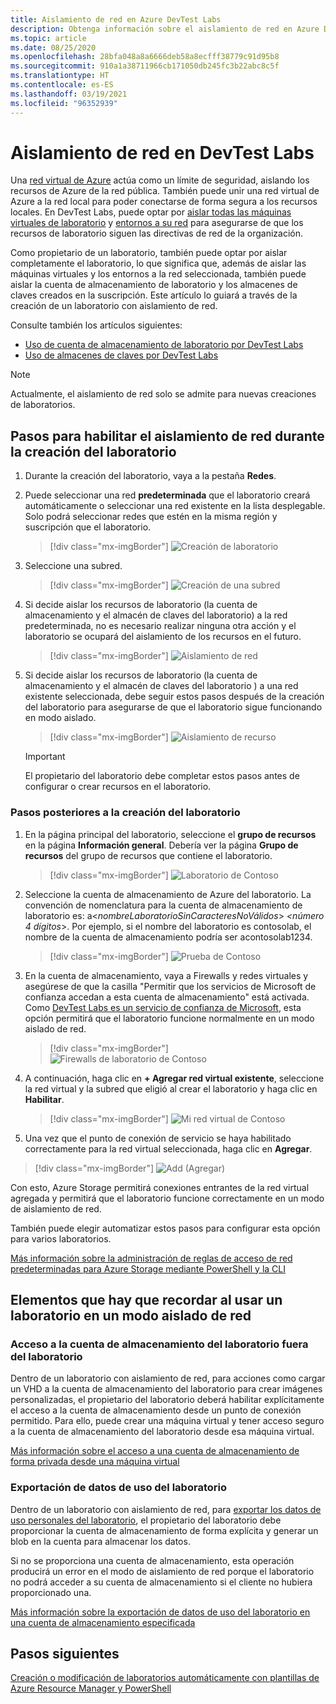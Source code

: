 ```yaml
---
title: Aislamiento de red en Azure DevTest Labs
description: Obtenga información sobre el aislamiento de red en Azure DevTest Labs.
ms.topic: article
ms.date: 08/25/2020
ms.openlocfilehash: 28bfa048a8a6666deb58a8ecfff38779c91d95b8
ms.sourcegitcommit: 910a1a38711966cb171050db245fc3b22abc8c5f
ms.translationtype: HT
ms.contentlocale: es-ES
ms.lasthandoff: 03/19/2021
ms.locfileid: "96352939"
---
```

# <a name="network-isolation-in-devtest-labs"></a>Aislamiento de red en DevTest Labs

Una [red virtual de Azure](../virtual-network/virtual-networks-overview.md) actúa como un límite de seguridad, aislando los recursos de Azure de la red pública. También puede unir una red virtual de Azure a la red local para poder conectarse de forma segura a los recursos locales. En DevTest Labs, puede optar por [aislar todas las máquinas virtuales de laboratorio](devtest-lab-configure-vnet.md) y [entornos a su red](connect-environment-lab-virtual-network.md) para asegurarse de que los recursos de laboratorio siguen las directivas de red de la organización. 

Como propietario de un laboratorio, también puede optar por aislar completamente el laboratorio, lo que significa que, además de aislar las máquinas virtuales y los entornos a la red seleccionada, también puede aislar la cuenta de almacenamiento de laboratorio y los almacenes de claves creados en la suscripción. Este artículo lo guiará a través de la creación de un laboratorio con aislamiento de red. 

Consulte también los artículos siguientes:

- [Uso de cuenta de almacenamiento de laboratorio por DevTest Labs](encrypt-storage.md)
- [Uso de almacenes de claves por DevTest Labs](devtest-lab-store-secrets-in-key-vault.md)
 
> [!NOTE]
> Actualmente, el aislamiento de red solo se admite para nuevas creaciones de laboratorios.

## <a name="steps-to-enable-network-isolation-during-lab-creation"></a>Pasos para habilitar el aislamiento de red durante la creación del laboratorio

1. Durante la creación del laboratorio, vaya a la pestaña **Redes**.
1. Puede seleccionar una red **predeterminada** que el laboratorio creará automáticamente o seleccionar una red existente en la lista desplegable. Solo podrá seleccionar redes que estén en la misma región y suscripción que el laboratorio. 

    > [!div class="mx-imgBorder"]
    > ![Creación de laboratorio](./media/network-isolation/create-lab.png)
1. Seleccione una subred.

    > [!div class="mx-imgBorder"]
    > ![Creación de una subred](./media/network-isolation/create-lab-subnet.png)
1. Si decide aislar los recursos de laboratorio (la cuenta de almacenamiento y el almacén de claves del laboratorio) a la red predeterminada, no es necesario realizar ninguna otra acción y el laboratorio se ocupará del aislamiento de los recursos en el futuro.
 
    > [!div class="mx-imgBorder"]
    > ![Aislamiento de red](./media/network-isolation/isolate-lab-resources.png)
1. Si decide aislar los recursos de laboratorio (la cuenta de almacenamiento y el almacén de claves del laboratorio ) a una red existente seleccionada, debe seguir estos pasos después de la creación del laboratorio para asegurarse de que el laboratorio sigue funcionando en modo aislado. 
 
    > [!div class="mx-imgBorder"]
    > ![Aislamiento de recurso](./media/network-isolation/isolate-my-vnet.png)

    > [!IMPORTANT]
    > El propietario del laboratorio debe completar estos pasos antes de configurar o crear recursos en el laboratorio.

### <a name="steps-to-follow-post-lab-creation"></a>Pasos posteriores a la creación del laboratorio

1. En la página principal del laboratorio, seleccione el **grupo de recursos** en la página **Información general**. Debería ver la página **Grupo de recursos** del grupo de recursos que contiene el laboratorio. 
 
   > [!div class="mx-imgBorder"]
   > ![Laboratorio de Contoso](./media/network-isolation/contoso-lab.png)
1. Seleccione la cuenta de almacenamiento de Azure del laboratorio. La convención de nomenclatura para la cuenta de almacenamiento de laboratorio es: a<*nombreLaboratorioSinCaracteresNoVálidos*> *<número 4 dígitos*>. Por ejemplo, si el nombre del laboratorio es contosolab, el nombre de la cuenta de almacenamiento podría ser acontosolab1234.
 
   > [!div class="mx-imgBorder"]
   > ![Prueba de Contoso](./media/network-isolation/contoso-test.png)
1. En la cuenta de almacenamiento, vaya a Firewalls y redes virtuales y asegúrese de que la casilla "Permitir que los servicios de Microsoft de confianza accedan a esta cuenta de almacenamiento" está activada. Como [DevTest Labs es un servicio de confianza de Microsoft](../storage/common/storage-network-security.md#trusted-microsoft-services), esta opción permitirá que el laboratorio funcione normalmente en un modo aislado de red. 

   > [!div class="mx-imgBorder"]
   > ![Firewalls de laboratorio de Contoso](./media/network-isolation/contoso-lab-firewalls-vnets.png)
1. A continuación, haga clic en **+ Agregar red virtual existente**, seleccione la red virtual y la subred que eligió al crear el laboratorio y haga clic en **Habilitar**. 

   > [!div class="mx-imgBorder"]
   > ![Mi red virtual de Contoso](./media/network-isolation/contoso-lab-my-vnet.png)
5.  Una vez que el punto de conexión de servicio se haya habilitado correctamente para la red virtual seleccionada, haga clic en **Agregar**. 

   > [!div class="mx-imgBorder"]
   > ![Add (Agregar)](./media/network-isolation/contoso-firewall-add.png)
 
Con esto, Azure Storage permitirá conexiones entrantes de la red virtual agregada y permitirá que el laboratorio funcione correctamente en un modo de aislamiento de red. 

También puede elegir automatizar estos pasos para configurar esta opción para varios laboratorios. 

[Más información sobre la administración de reglas de acceso de red predeterminadas para Azure Storage mediante PowerShell y la CLI](../storage/common/storage-network-security.md?toc=%2fazure%2fvirtual-network%2ftoc.json#powershell)

## <a name="things-to-remember-while-using-a-lab-in-a-network-isolated-mode"></a>Elementos que hay que recordar al usar un laboratorio en un modo aislado de red

### <a name="accessing-labs-storage-account-outside-the-lab"></a>Acceso a la cuenta de almacenamiento del laboratorio fuera del laboratorio 

Dentro de un laboratorio con aislamiento de red, para acciones como cargar un VHD a la cuenta de almacenamiento del laboratorio para crear imágenes personalizadas, el propietario del laboratorio deberá habilitar explícitamente el acceso a la cuenta de almacenamiento desde un punto de conexión permitido. Para ello, puede crear una máquina virtual y tener acceso seguro a la cuenta de almacenamiento del laboratorio desde esa máquina virtual. 

[Más información sobre el acceso a una cuenta de almacenamiento de forma privada desde una máquina virtual](../private-link/tutorial-private-endpoint-storage-portal.md)

### <a name="exporting-usage-data-from-the-lab"></a>Exportación de datos de uso del laboratorio 

Dentro de un laboratorio con aislamiento de red, para [exportar los datos de uso personales del laboratorio](personal-data-delete-export.md), el propietario del laboratorio debe proporcionar la cuenta de almacenamiento de forma explícita y generar un blob en la cuenta para almacenar los datos. 

Si no se proporciona una cuenta de almacenamiento, esta operación producirá un error en el modo de aislamiento de red porque el laboratorio no podrá acceder a su cuenta de almacenamiento si el cliente no hubiera proporcionado una. 

[Más información sobre la exportación de datos de uso del laboratorio en una cuenta de almacenamiento especificada](personal-data-delete-export.md#azure-powershell)

## <a name="next-steps"></a>Pasos siguientes

[Creación o modificación de laboratorios automáticamente con plantillas de Azure Resource Manager y PowerShell](devtest-lab-use-arm-and-powershell-for-lab-resources.md)
